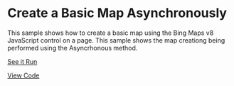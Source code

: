 # Create a Basic Map Asynchronously

This sample shows how to create a basic map using the Bing Maps v8 JavaScript control on a page. This sample shows the map creationg being performed using the Asyncrhonous method.

[See it Run](http://crpietschmann.github.io/bingmaps-v8-quickstart-samples/101-map-async/)

[View Code](index.htm)